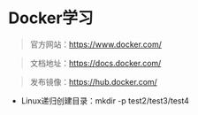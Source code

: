 # Docker学习

> 官方网站：https://www.docker.com/

> 文档地址：https://docs.docker.com/

> 发布镜像：https://hub.docker.com/

* Linux递归创建目录：mkdir -p test2/test3/test4

